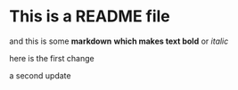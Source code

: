 This is a README file
============

and this is some __markdown__
**which makes text bold** or *italic*

here is the first change

a second update